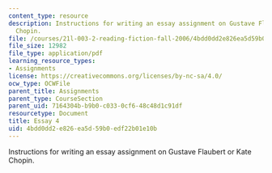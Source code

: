 ```yaml
---
content_type: resource
description: Instructions for writing an essay assignment on Gustave Flaubert or Kate
  Chopin.
file: /courses/21l-003-2-reading-fiction-fall-2006/4bdd0dd2e826ea5d59b0edf22b01e10b_essay4.pdf
file_size: 12982
file_type: application/pdf
learning_resource_types:
- Assignments
license: https://creativecommons.org/licenses/by-nc-sa/4.0/
ocw_type: OCWFile
parent_title: Assignments
parent_type: CourseSection
parent_uid: 7164304b-b9b0-c033-0cf6-48c48d1c91df
resourcetype: Document
title: Essay 4
uid: 4bdd0dd2-e826-ea5d-59b0-edf22b01e10b
---
```

Instructions for writing an essay assignment on Gustave Flaubert or Kate Chopin.